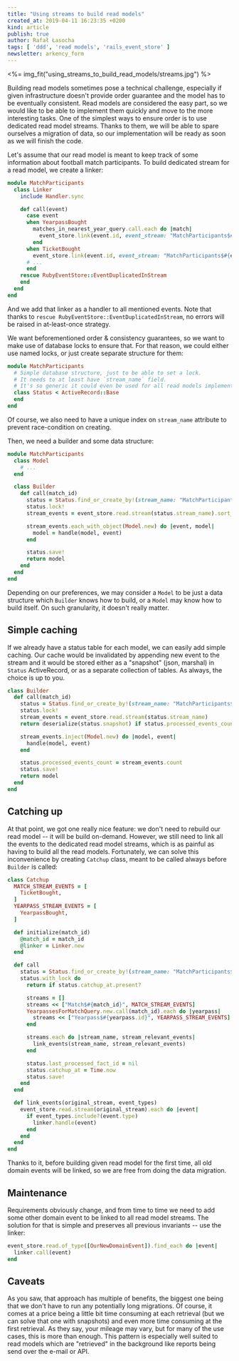```yaml
---
title: "Using streams to build read models"
created_at: 2019-04-11 16:23:35 +0200
kind: article
publish: true
author: Rafał Łasocha
tags: [ 'ddd', 'read models', 'rails_event_store' ]
newsletter: arkency_form
---
```


<%= img_fit("using_streams_to_build_read_models/streams.jpg") %>

Building read models sometimes pose a technical challenge, especially if given infrastructure doesn't provide order guarantee and the model has to be eventually consistent. Read models are considered the easy part, so we would like to be able to implement them quickly and move to the more interesting tasks. One of the simplest ways to ensure order is to use dedicated read model streams. Thanks to them, we will be able to spare ourselves a migration of data, so our implementation will be ready as soon as we will finish the code.

<!-- more -->

Let's assume that our read model is meant to keep track of some information about football match participants.
To build dedicated stream for a read model, we create a linker:

```ruby
module MatchParticipants
  class Linker
    include Handler.sync

    def call(event)
      case event
      when YearpassBought
        matches_in_nearest_year_query.call.each do |match|
          event_store.link(event.id, event_stream: "MatchParticipants$#{match.id}")
        end
      when TicketBought
        event_store.link(event.id, event_stream: "MatchParticipants$#{event.data.fetch(:match_id)}")
      # ...
      end
    rescue RubyEventStore::EventDuplicatedInStream
    end
  end
end
```

And we add that linker as a handler to all mentioned events. Note that thanks to `rescue RubyEventStore::EventDuplicatedInStream`, no errors will be raised in at-least-once strategy.

We want beforementioned order & consistency guarantees, so we want to make use of database locks to ensure that. For that reason, we could either use named locks, or just create separate structure for them:

```ruby
module MatchParticipants
  # Simple database structure, just to be able to set a lock.
  # It needs to at least have `stream_name` field.
  # It's so generic it could even be used for all read models implemented in similar fashion.
  class Status < ActiveRecord::Base
  end
end
```

Of course, we also need to have a unique index on `stream_name` attribute to prevent race-condition on creating.

Then, we need a builder and some data structure:

```ruby
module MatchParticipants
  class Model
    # ...
  end

  class Builder
    def call(match_id)
      status = Status.find_or_create_by!(stream_name: "MatchParticipants$#{match_id}")
      status.lock!
      stream_events = event_store.read.stream(status.stream_name).sort_by {|e| e.metadata.timestamp }

      stream_events.each_with_object(Model.new) do |event, model|
        model = handle(model, event)
      end

      status.save!
      return model
    end
  end
end
```

Depending on our preferences, we may consider a `Model` to be just a data structure which `Builder` knows how to build, or a `Model` may know how to build itself. On such granularity, it doesn't really matter.


## Simple caching

If we already have a status table for each model, we can easily add simple caching. Our cache would be invalidated by appending new event to the stream and it would be stored either as a "snapshot" (json, marshal) in `Status` ActiveRecord, or as a separate collection of tables. As always, the choice is up to you.

```ruby
class Builder
  def call(match_id)
    status = Status.find_or_create_by!(stream_name: "MatchParticipants$#{match_id}")
    status.lock!
    stream_events = event_store.read.stream(status.stream_name)
    return deserialize(status.snapshot) if status.processed_events_count == stream_events.count

    stream_events.inject(Model.new) do |model, event|
      handle(model, event)
    end

    status.processed_events_count = stream_events.count
    status.save!
    return model
  end
end
```

## Catching up

At that point, we got one really nice feature: we don't need to rebuild our read model -- it will be build on-demand. However, we still need to link all the events to the dedicated read model streams, which is as painful as having to build all the read models. Fortunately, we can solve this inconvenience by creating `Catchup` class, meant to be called always before `Builder` is called:

```ruby
class Catchup
  MATCH_STREAM_EVENTS = [
    TicketBought,
  ]
  YEARPASS_STREAM_EVENTS = [
    YearpassBought,
  ]

  def initialize(match_id)
    @match_id = match_id
    @linker = Linker.new
  end

  def call
    status = Status.find_or_create_by!(stream_name: "MatchParticipants$#{match_id}")
    status.with_lock do
      return if status.catchup_at.present?

      streams = []
      streams << ["Match$#{match_id}", MATCH_STREAM_EVENTS]
      YearpassesForMatchQuery.new.call(match_id).each do |yearpass|
        streams << ["Yearpass$#{yearpass.id}", YEARPASS_STREAM_EVENTS]
      end

      streams.each do |stream_name, stream_relevant_events|
        link_events(stream_name, stream_relevant_events)
      end

      status.last_processed_fact_id = nil
      status.catchup_at = Time.now
      status.save!
    end
  end

  def link_events(original_stream, event_types)
    event_store.read.stream(original_stream).each do |event|
      if event_types.include?(event.type)
        linker.handle(event)
      end
    end
  end
end
```

Thanks to it, before building given read model for the first time, all old domain events will be linked, so we are free from doing the data migration.

## Maintenance

Requirements obviously change, and from time to time we need to add some other domain event to be linked to all read model streams. The solution for that is simple and preserves all previous invariants -- use the linker:

```ruby
event_store.read.of_type([OurNewDomainEvent]).find_each do |event|
  linker.call(event)
end
```

## Caveats

As you saw, that approach has multiple of benefits, the biggest one being that we don't have to run any potentially long migrations. Of course, it comes at a price being a little bit time consuming at each retrieval (but we can solve that one with snapshots) and even more time consuming at the first retrieval. As they say, your mileage may vary, but for many of the use cases, this is more than enough. This pattern is especially well suited to read models which are "retrieved" in the background like reports being send over the e-mail or API.
